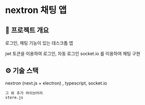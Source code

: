 # nextron 채팅 앱

## 📜 프로젝트 개요
로그인, 채팅 기능이 있는 데스크톱 앱

jwt 토큰을 이용하여 로그인, 자동 로그인
socket.io 를 이용하여 채팅 구현


## ⚙ 기술 스택
  nextron (next.js + electron) , typescript, socket.io
```
그 외 추가 라이브러리
store.js

```

